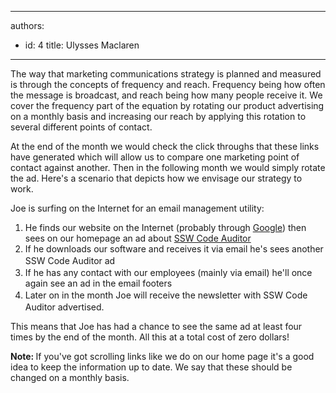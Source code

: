 

---
authors:
  - id: 4
    title: Ulysses Maclaren
---




<span class='intro'> <p>The way that marketing communications strategy is planned and measured is through the concepts of frequency and reach. Frequency being how often the message is broadcast, and reach being how many people receive it. We cover the frequency part of the equation by rotating our product advertising on a monthly basis and increasing our reach by applying this rotation to several different points of contact.​</p> </span>

<p>At the end of the month we would check the click throughs that these links have generated which will allow us to compare one marketing point of contact against another. Then in the following month we would simply rotate the ad. Here's a scenario that&#160;depicts how we envisage our strategy to work.</p><p>Joe is surfing on the Internet for an email management utility&#58;</p><ol><li>He finds our website on the Internet (probably through&#160;<a href="http&#58;//www.ssw.com.au/ssw/Standards/Rules/RulesToBetterGoogleRankings.aspx" target="_blank">Google</a>) then sees on our homepage an ad about <a href="http&#58;//www.ssw.com.au/ssw/CodeAuditor/" target="_blank">SSW Code Auditor​</a></li><li>If he downloads our software and receives it via email he's sees another <span style="line-height&#58;21px;">SSW&#160;</span><span style="line-height&#58;21px;">Code Auditor</span> ad</li><li>If he has any contact with our employees (mainly via email) he'll once again see an ad in the email footers</li><li>Later on in the month Joe will receive the newsletter with&#160;<span style="line-height&#58;21px;">SSW&#160;</span><span style="line-height&#58;21px;">Code Auditor</span> advertised.</li></ol><p>This means that Joe has had a chance to see the same ad at least four times by the end of the month. All this at a total cost of zero dollars!</p><p class="ssw15-rteElement-GreyBox">
   <b>Note&#58; </b>If you've got scrolling links like we do on our home page it's a good idea to keep the information up to date. We say that these should be changed on a monthly basis.​<br></p> ​


